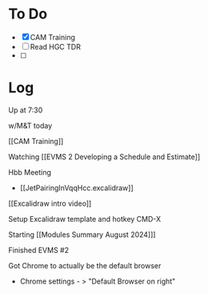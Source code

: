 

# To Do
- [x] CAM Training
- [ ] Read HGC TDR
- [ ] 


# Log

Up at 7:30 

w/M&T today

[[CAM Training]]

Watching [[EVMS 2 Developing a Schedule and Estimate]]

Hbb Meeting
- [[JetPairingInVqqHcc.excalidraw]]

[[Excalidraw intro video]]

Setup Excalidraw template and hotkey CMD-X

Starting [[Modules Summary August 2024]]]

Finished EVMS #2

Got Chrome to actually be the default browser
- Chrome settings - > "Default Browser on right"